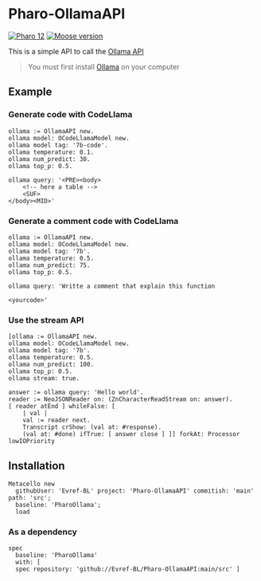 # Pharo-OllamaAPI

[![Pharo 12](https://img.shields.io/badge/Pharo-12-%23aac9ff.svg)](https://github.com/pharo-project/pharo)
[![Moose version](https://img.shields.io/badge/Moose-12-%23aac9ff.svg)](https://github.com/moosetechnology/Moose)

This is a simple API to call the [Ollama API](https://github.com/jmorganca/ollama/blob/main/docs/api.md)

> You must first install [Ollama](https://ollama.ai/) on your computer

## Example

### Generate code with CodeLlama

```st
ollama := OllamaAPI new.
ollama model: OCodeLlamaModel new.
ollama model tag: '7b-code'.
ollama temperature: 0.1.
ollama num_predict: 30.
ollama top_p: 0.5.

ollama query: '<PRE><body>
    <!-- here a table -->
    <SUF>
</body><MID>'
```

### Generate a comment code with CodeLlama

```st
ollama := OllamaAPI new.
ollama model: OCodeLlamaModel new.
ollama model tag: '7b'.
ollama temperature: 0.5.
ollama num_predict: 75.
ollama top_p: 0.5.

ollama query: 'Writte a comment that explain this function

<yourcode>'
```

### Use the stream API

```st
[ollama := OllamaAPI new.
ollama model: OCodeLlamaModel new.
ollama model tag: '7b'.
ollama temperature: 0.5.
ollama num_predict: 100.
ollama top_p: 0.5.
ollama stream: true.

answer := ollama query: 'Hello world'.
reader := NeoJSONReader on: (ZnCharacterReadStream on: answer).
[ reader atEnd ] whileFalse: [
	| val |
	val := reader next.
	Transcript crShow: (val at: #response).
	(val at: #done) ifTrue: [ answer close ] ]] forkAt: Processor lowIOPriority
```

## Installation

```st
Metacello new
  githubUser: 'Evref-BL' project: 'Pharo-OllamaAPI' commitish: 'main' path: 'src';
  baseline: 'PharoOllama';
  load
```

### As a dependency

```st
spec
  baseline: 'PharoOllama'
  with: [
  spec repository: 'github://Evref-BL/Pharo-OllamaAPI:main/src' ]
```
